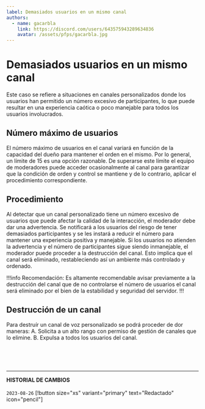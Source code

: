 ```yaml
---
label: Demasiados usuarios en un mismo canal
authors:
  - name: gacarbla
    link: https://discord.com/users/643575943289634836
    avatar: /assets/pfps/gacarbla.jpg
---
```


# Demasiados usuarios en un mismo canal
Este caso se refiere a situaciones en canales personalizados donde los usuarios han permitido un número excesivo de participantes, lo que puede resultar en una experiencia caótica o poco manejable para todos los usuarios involucrados.

## Número máximo de usuarios
El número máximo de usuarios en el canal variará en función de la capacidad del dueño para mantener el orden en el mismo. Por lo general, un límite de 15 es una opción razonable. De superarse este límite el equipo de moderadores puede acceder ocasionalmente al canal para garantizar que la condición de orden y control se mantiene y de lo contrario, aplicar el procedimiento correspondiente.

## Procedimiento
Al detectar que un canal personalizado tiene un número excesivo de usuarios que puede afectar la calidad de la interacción, el moderador debe dar una advertencia. Se notificará a los usuarios del riesgo de tener demasiados participantes y se les instará a reducir el número para mantener una experiencia positiva y manejable. Si los usuarios no atienden la advertencia y el número de participantes sigue siendo inmanejable, el moderador puede proceder a la destrucción del canal. Esto implica que el canal será eliminado, restableciendo así un ambiente más controlado y ordenado.

!!!info Recomendación:
Es altamente recomendable avisar previamente a la destrucción del canal que de no controlarse el número de usuarios el canal será eliminado por el bien de la estabilidad y seguridad del servidor.
!!!

## Destrucción de un canal
Para destruír un canal de voz personalizado se podrá proceder de dor maneras:
A. Solicita a un alto rango con permiso de gestión de canales que lo elimine.
B. Expulsa a todos los usuarios del canal.

<br><br><br>
** **
**HISTORIAL DE CAMBIOS**<br><br> 
`2023-08-26` [!button size="xs" variant="primary" text="Redactado" icon="pencil"]